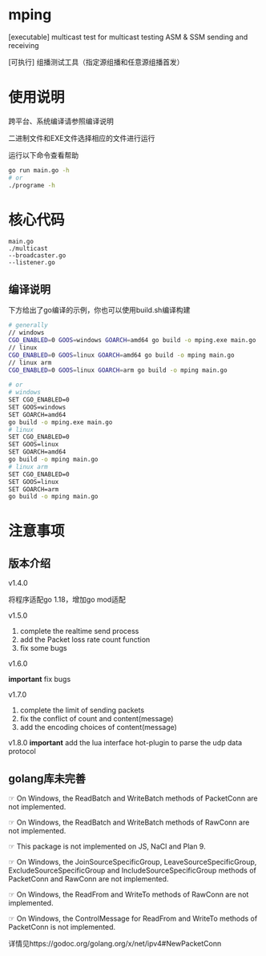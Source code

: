 # mping
[executable] multicast test for multicast testing ASM & SSM sending and receiving

[可执行] 组播测试工具（指定源组播和任意源组播首发）

# 使用说明
跨平台、系统编译请参照编译说明

二进制文件和EXE文件选择相应的文件进行运行

运行以下命令查看帮助
```bash
go run main.go -h    
# or    
./programe -h
```

# 核心代码
    main.go
    ./multicast
    --broadcaster.go
    --listener.go

## 编译说明
下方给出了go编译的示例，你也可以使用build.sh编译构建

```bash
# generally
// windows
CGO_ENABLED=0 GOOS=windows GOARCH=amd64 go build -o mping.exe main.go
// linux
CGO_ENABLED=0 GOOS=linux GOARCH=amd64 go build -o mping main.go
// linux arm
CGO_ENABLED=0 GOOS=linux GOARCH=arm go build -o mping main.go
 
# or
# windows
SET CGO_ENABLED=0
SET GOOS=windows
SET GOARCH=amd64
go build -o mping.exe main.go
# linux
SET CGO_ENABLED=0
SET GOOS=linux 
SET GOARCH=amd64 
go build -o mping main.go
# linux arm
SET CGO_ENABLED=0
SET GOOS=linux
SET GOARCH=arm
go build -o mping main.go

```

# 注意事项

## 版本介绍
v1.4.0

将程序适配go 1.18，增加go mod适配

v1.5.0

1. complete the realtime send process
2. add the Packet loss rate count function
3. fix some bugs

v1.6.0

**important** fix bugs

v1.7.0

1. complete the limit of sending packets
2. fix the conflict of count and content(message)
3. add the encoding choices of content(message)

v1.8.0
**important** add the lua interface hot-plugin to parse the udp data protocol

## golang库未完善

☞ On Windows, the ReadBatch and WriteBatch methods of PacketConn are not implemented.

☞ On Windows, the ReadBatch and WriteBatch methods of RawConn are not implemented.

☞ This package is not implemented on JS, NaCl and Plan 9.

☞ On Windows, the JoinSourceSpecificGroup, LeaveSourceSpecificGroup, ExcludeSourceSpecificGroup and IncludeSourceSpecificGroup methods of PacketConn and RawConn are not implemented.

☞ On Windows, the ReadFrom and WriteTo methods of RawConn are not implemented.

☞ On Windows, the ControlMessage for ReadFrom and WriteTo methods of PacketConn is not implemented.

详情见https://godoc.org/golang.org/x/net/ipv4#NewPacketConn
